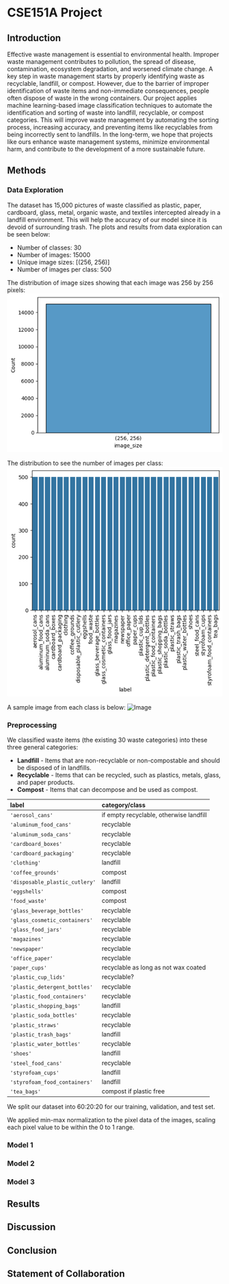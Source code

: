 # CSE151A Project
## Introduction

Effective waste management is essential to environmental health. Improper waste management contributes to pollution, the spread of disease, contamination, ecosystem degradation, and worsened climate change. A key step in waste management starts by properly identifying waste as recyclable, landfill, or compost. However, due to the barrier of improper identification of waste items and non-immediate consequences, people often dispose of waste in the wrong containers. Our project applies machine learning-based image classification techniques to automate the identification and sorting of waste into landfill, recyclable, or compost categories. This will improve waste management by automating the sorting process, increasing accuracy, and preventing items like recyclables from being incorrectly sent to landfills. In the long-term, we hope that projects like ours enhance waste management systems, minimize environmental harm, and contribute to the development of a more sustainable future.

## Methods

### Data Exploration

The dataset has 15,000 pictures of waste classified as plastic, paper, cardboard, glass, metal, organic waste, and textiles intercepted already in a landfill environment. This will help the accuracy of our model since it is devoid of surrounding trash. The plots and results from data exploration can be seen below:

- Number of classes: 30
- Number of images: 15000
- Unique image sizes: [(256, 256)]
- Number of images per class: 500

The distribution of image sizes showing that each image was 256 by 256 pixels:
![Image](./images/imagesize_distribution.png)

The distribution to see the number of images per class:
![Image](./images/imagesperclass.png)

A sample image from each class is below:
![Image](./images/sampleimageeachclass.png)

### Preprocessing
We classified waste items (the existing 30 waste categories) into these three general categories:
- **Landfill** - Items that are non-recyclable or non-compostable and should be disposed of in landfills.
- **Recyclable** - Items that can be recycled, such as plastics, metals, glass, and paper products.
- **Compost** - Items that can decompose and be used as compost.

| label | category/class |
|:------|:---------------|
| `'aerosol_cans'` | if empty recyclable, otherwise landfill |
| `'aluminum_food_cans'` | recyclable |
| `'aluminum_soda_cans'` | recyclable |
| `'cardboard_boxes'` | recyclable |
| `'cardboard_packaging'` | recyclable |
| `'clothing'` | landfill |
| `'coffee_grounds'` | compost |
| `'disposable_plastic_cutlery'` | landfill |
| `'eggshells'` | compost |
| `'food_waste'` | compost |
| `'glass_beverage_bottles'` | recyclable |
| `'glass_cosmetic_containers'` | recyclable |
| `'glass_food_jars'` | recyclable |
| `'magazines'` | recyclable |
| `'newspaper'` | recyclable |
| `'office_paper'` | recyclable |
| `'paper_cups'` | recyclable as long as not wax coated |
| `'plastic_cup_lids'` | recyclable? |
| `'plastic_detergent_bottles'` | recyclable |
| `'plastic_food_containers'` | recyclable |
| `'plastic_shopping_bags'` | landfill |
| `'plastic_soda_bottles'` | recyclable |
| `'plastic_straws'` | recyclable |
| `'plastic_trash_bags'` | landfill |
| `'plastic_water_bottles'` | recyclable |
| `'shoes'` | landfill |
| `'steel_food_cans'` | recyclable |
| `'styrofoam_cups'` | landfill |
| `'styrofoam_food_containers'` | landfill |
| `'tea_bags'` | compost if plastic free |


We split our dataset into 60:20:20 for our training, validation, and test set.

We applied min-max normalization to the pixel data of the images, scaling each pixel value to be within the 0 to 1 range.

### Model 1

### Model 2

### Model 3

## Results

## Discussion

## Conclusion

## Statement of Collaboration
